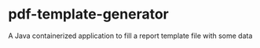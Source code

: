 # pdf-template-generator
A Java containerized application to fill a report template file with some data
